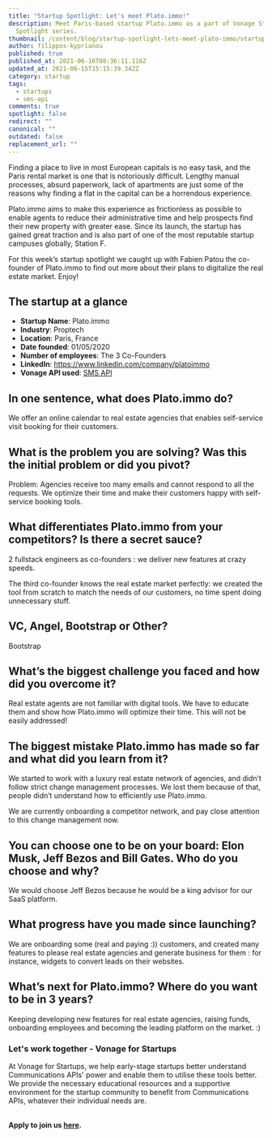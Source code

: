```yaml
---
title: "Startup Spotlight: Let's meet Plato.immo!"
description: Meet Paris-based startup Plato.immo as a part of Vonage Startup
  Spotlight series.
thumbnail: /content/blog/startup-spotlight-lets-meet-plato-immo/startups_plato_1200x600.png
author: filippos-kyprianou
published: true
published_at: 2021-06-16T08:36:11.116Z
updated_at: 2021-06-15T15:15:39.342Z
category: startup
tags:
  - startups
  - sms-api
comments: true
spotlight: false
redirect: ""
canonical: ""
outdated: false
replacement_url: ""
---
```

Finding a place to live in most European capitals is no easy task, and the Paris rental market is one that is notoriously difficult. Lengthy manual processes, absurd paperwork, lack of apartments are just some of the reasons why finding a flat in the capital can be a horrendous experience.

Plato.immo aims to make this experience as frictionless as possible to enable agents to reduce their administrative time and help prospects find their new property with greater ease. Since its launch, the startup has gained great traction and is also part of one of the most reputable startup campuses globally, Station F.

For this week’s startup spotlight we caught up with Fabien Patou the co-founder of Plato.immo to find out more about their plans to digitalize the real estate market. Enjoy!

## The startup at a glance

* **Startup Name**: Plato.immo
* **Industry**: Proptech
* **Location**: Paris, France
* **Date founded**: 01/05/2020
* **Number of employees**: The 3 Co-Founders
* **LinkedIn**: <https://www.linkedin.com/company/platoimmo>
* **Vonage API used**: [SMS API](https://developer.vonage.com/messaging/sms/overview)

## In one sentence, what does Plato.immo do?

We offer an online calendar to real estate agencies that enables self-service visit booking for their customers.

## What is the problem you are solving? Was this the initial problem or did you pivot?

Problem: Agencies receive too many emails and cannot respond to all the requests. We optimize their time and make their customers happy with self-service booking tools.

## What differentiates Plato.immo from your competitors? Is there a secret sauce?

2 fullstack engineers as co-founders : we deliver new features at crazy speeds.

The third co-founder knows the real estate market perfectly: we created the tool from scratch to match the needs of our customers, no time spent doing unnecessary stuff. 

## VC, Angel, Bootstrap or Other?

Bootstrap

## What’s the biggest challenge you faced and how did you overcome it?

Real estate agents are not familiar with digital tools. We have to educate them and show how Plato.immo will optimize their time. This will not be easily addressed!

## The biggest mistake Plato.immo has made so far and what did you learn from it?

We started to work with a luxury real estate network of agencies, and didn’t follow strict change management processes. We lost them because of that, people didn’t understand how to efficiently use Plato.immo.

We are currently onboarding a competitor network, and pay close attention to this change management now.

## You can choose one to be on your board: Elon Musk, Jeff Bezos and Bill Gates. Who do you choose and why? 

We would choose Jeff Bezos because he would be a king advisor for our SaaS platform.

## What progress have you made since launching? 

We are onboarding some (real and paying :)) customers, and created many features to please real estate agencies and generate business for them : for instance, widgets to convert leads on their websites.

## What’s next for Plato.immo? Where do you want to be in 3 years?

Keeping developing new features for real estate agencies, raising funds, onboarding employees and becoming the leading platform on the market. :)

### Let's work together - Vonage for Startups

At Vonage for Startups, we help early-stage startups better understand Communications APIs' power and enable them to utilise these tools better. We provide the necessary educational resources and a supportive environment for the startup community to benefit from Communications APIs, whatever their individual needs are.

**\
Apply to join us [here](https://vonage.dev/3d093hA).**
